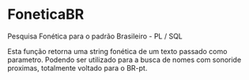 # FoneticaBR
Pesquisa Fonética para o padrão  Brasileiro - PL / SQL

Esta função retorna uma string fonética de um texto passado como parametro. 
Podendo ser utilizado para a busca de nomes com sonoride proximas, totalmente voltado para o BR-pt.
